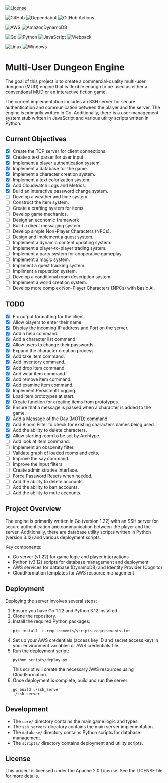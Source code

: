 [![License](https://img.shields.io/badge/License-Apache_2.0-blue.svg)](https://opensource.org/licenses/Apache-2.0)

![GitHub](https://img.shields.io/badge/github-%23121011.svg?style=for-the-badge&logo=github&logoColor=white)
![Dependabot](https://img.shields.io/badge/dependabot-025E8C?style=for-the-badge&logo=dependabot&logoColor=white)
![GitHub Actions](https://img.shields.io/badge/github%20actions-%232671E5.svg?style=for-the-badge&logo=githubactions&logoColor=white)

![AWS](https://img.shields.io/badge/AWS-%23FF9900.svg?style=for-the-badge&logo=amazon-aws&logoColor=white)
![AmazonDynamoDB](https://img.shields.io/badge/Amazon%20DynamoDB-4053D6?style=for-the-badge&logo=Amazon%20DynamoDB&logoColor=white)

![Go](https://img.shields.io/badge/go-%2300ADD8.svg?style=for-the-badge&logo=go&logoColor=white)
![Python](https://img.shields.io/badge/python-3670A0?style=for-the-badge&logo=python&logoColor=ffdd54)
![JavaScript](https://img.shields.io/badge/javascript-%23323330.svg?style=for-the-badge&logo=javascript&logoColor=%23F7DF1E)
![Webpack](https://img.shields.io/badge/webpack-%238DD6F9.svg?style=for-the-badge&logo=webpack&logoColor=black)

![Linux](https://img.shields.io/badge/Linux-FCC624?style=for-the-badge&logo=linux&logoColor=black)
![Windows](https://img.shields.io/badge/Windows-0078D6?style=for-the-badge&logo=windows&logoColor=white)

# Multi-User Dungeon Engine

The goal of this project is to create a commercial-quality multi-user dungeon (MUD) engine that is flexible enough to be used as either a conventional MUD or an interactive fiction game.

The current implementation includes an SSH server for secure authentication and communication between the player and the server. The engine is primarily written in Go. Additionally, there is a user management system stub written in JavaScript and various utility scripts written in Python.

## Current Objectives

- [x] Create the TCP server for client connections.
- [x] Create a text parser for user input.
- [x] Implement a player authentication system.
- [x] Implement a database for the game.
- [x] Implement a character creation system.
- [x] Implement a text colorization system.
- [x] Add Cloudwatch Logs and Metrics.
- [x] Build an interactive password change system.
- [ ] Develop a weather and time system.
- [ ] Construct the item system.
- [ ] Create a crafting system for items.
- [ ] Develop game mechanics.
- [ ] Design an economic framework
- [ ] Build a direct messaging system.
- [ ] Develop simple Non-Player Characters (NPCs).
- [ ] Design and implement a quest system.
- [ ] Implement a dynamic content updating system.
- [ ] Implement a player-to-player trading system.
- [ ] Implement a party system for cooperative gameplay.
- [ ] Implement a magic system.
- [ ] Impliment a quest tracking system.
- [ ] Impliment a reputation system.
- [ ] Develop a conditional room description system.
- [ ] Implement a world creation system.
- [ ] Develop more complex Non-Player Characters (NPCs) with basic AI.

## TODO

- [x] Fix output formatting for the client.
- [x] Allow players to enter their name.
- [x] Display the incoming IP address and Port on the server.
- [x] Add a help command.
- [x] Add a character list command.
- [x] Allow users to change their passwords.
- [x] Expand the character creation process.
- [x] Add take item command.
- [x] Add inventory command.
- [x] Add drop item command.
- [x] Add wear item command.
- [x] Add remove item command.
- [x] Add examine item command.
- [x] Implement Persistent Logging.
- [x] Load item prototypes at start.
- [x] Create function for creating items from prototypes.
- [x] Ensure that a message is passed when a character is added to the game.
- [x] Add a Message of the Day (MOTD) command.
- [x] Add Bloom Filter to check for existing characters names being used.
- [x] Add the ability to delete characters.
- [x] Allow starting room to be set by Archtype.
- [ ] Add look at item command.
- [ ] Implement an obscenity filter.
- [ ] Validate graph of loaded rooms and exits.
- [ ] Improve the say command.
- [ ] Improve the input filters
- [ ] Create administrative interface.
- [ ] Force Password Resets when needed.
- [ ] Add the ability to delete accounts.
- [ ] Add the ability to ban accounts.
- [ ] Add the ability to mute accounts.

## Project Overview

The engine is primarily written in Go (version 1.22) with an SSH server for secure authentication and communication between the player and the server. Additionally, there are database utility scripts written in Python (version 3.12) and various deployment scripts.

Key components:

- Go server (v1.22) for game logic and player interactions
- Python (v3.12) scripts for database management and deployment
- AWS services for database (DynamoDB) and Identity Provider (Cognito)
- CloudFormation templates for AWS resource management

## Deployment

Deploying the server involves several steps:

1. Ensure you have Go 1.22 and Python 3.12 installed.
2. Clone the repository.
3. Install the required Python packages:
   ```
   pip install -r requirements/scripts-requirements.txt
   ```
4. Set up your AWS credentials (access key ID and secret access key) in your environment variables or AWS credentials file.
5. Run the deployment script:
   ```
   python scripts/deploy.py
   ```
   This script will create the necessary AWS resources using CloudFormation.
6. Once deployment is complete, build and run the server:
   ```
   go build ./ssh_server
   ./ssh_server
   ```

## Development

- The `core/` directory contains the main game logic and types.
- The `ssh_server/` directory contains the main server implementation.
- The `database/` directory contains Python scripts for database management.
- The `scripts/` directory contains deployment and utility scripts.

## License

This project is licensed under the Apache 2.0 License. See the LICENSE file for more details.
